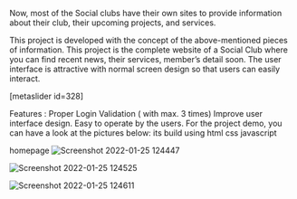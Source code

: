 Now, most of the Social clubs have their own sites to provide information about their club, their upcoming projects, and services.

This project is developed with the concept of the above-mentioned pieces of information. This project is the complete website of a Social Club where you can find recent news, their services, member’s detail soon. The user interface is attractive with normal screen design so that users can easily interact.

[metaslider id=328]

Features :
Proper Login Validation ( with max. 3 times)
Improve user interface design.
Easy to operate by the users.
For the project demo, you can have a look at the pictures below:
its build using
html
css
javascript

homepage
![Screenshot 2022-01-25 124447](https://user-images.githubusercontent.com/85170432/150952808-497eb19f-ee3d-4989-a01e-9b57ef036c17.JPG)


![Screenshot 2022-01-25 124525](https://user-images.githubusercontent.com/85170432/150952842-eea9275f-8ba0-4b38-bdad-09d421f85c50.JPG)


![Screenshot 2022-01-25 124611](https://user-images.githubusercontent.com/85170432/150952900-beb71ef2-9aef-4a2c-9344-165d2732f072.JPG)
